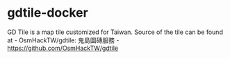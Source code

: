 # gdtile-docker

GD Tile is a map tile customized for Taiwan.
Source of the tile can be found at - OsmHackTW/gdtile: 鬼島圖磚服務 - https://github.com/OsmHackTW/gdtile
